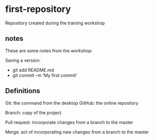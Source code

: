 # first-repository
Repository created during the training workshop

## notes

These are some notes from the workshop:

Saving a version:
-	git add README.md
-	git commit –m ‘My first commit’

## Definitions

Git: the command from the desktop
GitHub: the online repository

Branch: copy of the project

Pull request: incorporate changes from a branch to the master

Merge: act of incorporating new changes from a branch to the master
